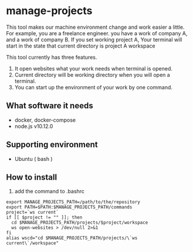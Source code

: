# manage-projects
This tool makes our machine environment change and work easier a little. 
For example, you are a freelance engineer. you have a work of company A, and a work of company B. 
If you set working project A, Your terminal will start in the state that current directory is project A workspace

This tool currently has three features.
1. It open websites what your work needs when terminal is opened.
2. Current directory will be working directory when you will open a terminal.
3. You can start up the environment of your work by one command.

## What software it needs 
* docker, docker-compose
* node.js v10.12.0

## Supporting environment
* Ubuntu ( bash )

## How to install

1. add the command to .bashrc
```
export MANAGE_PROJECTS_PATH=/path/to/the/repository
export PATH=$PATH:$MANAGE_PROJECTS_PATH/commands
project=`ws current`
if [[ $project != "" ]]; then
  cd $MANAGE_PROJECTS_PATH/projects/$project/workspace
  ws open-websites > /dev/null 2>&1
fi
alias wscd="cd $MANAGE_PROJECTS_PATH/projects/\`ws current\`/workspace"
```
